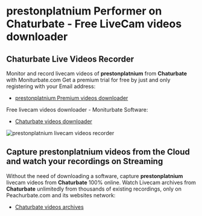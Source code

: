 # prestonplatnium Performer on Chaturbate - Free LiveCam videos downloader

## Chaturbate Live Videos Recorder

Monitor and record livecam videos of **prestonplatnium** from **Chaturbate** with Moniturbate.com
Get a premium trial for free by just and only registering with your Email address:
* [prestonplatnium Premium videos downloader](https://moniturbate.com/request-demo-licence-key.html)

Free livecam videos downloader - Moniturbate Software:
* [Chaturbate videos downloader](https://moniturbate.com/moniturbate-download-software.html)

![prestonplatnium livecam videos recorder](https://peachurnet.com/templates/moniturbate-software.png)


## Capture prestonplatnium videos from the Cloud and watch your recordings on Streaming

Without the need of downloading a software, capture **prestonplatnium** livecam videos from **Chaturbate** 100% online.
Watch Livecam archives from **Chaturbate** unlimitedly from thousands of existing recordings, only on Peachurbate.com and its websites network:
* [Chaturbate videos archives](https://peachurnet.com/)